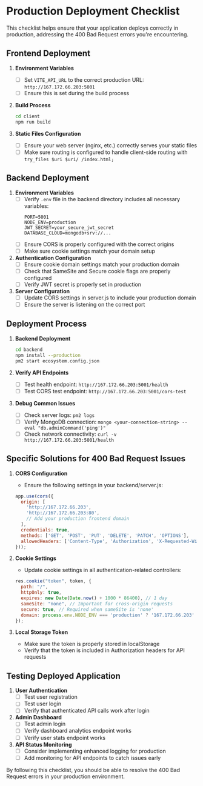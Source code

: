 # Production Deployment Checklist

This checklist helps ensure that your application deploys correctly in production, addressing the 400 Bad Request errors you're encountering.

## Frontend Deployment

1. **Environment Variables**
   - [ ] Set `VITE_API_URL` to the correct production URL: `http://167.172.66.203:5001`
   - [ ] Ensure this is set during the build process

2. **Build Process**
   ```bash
   cd client
   npm run build
   ```

3. **Static Files Configuration**
   - [ ] Ensure your web server (nginx, etc.) correctly serves your static files
   - [ ] Make sure routing is configured to handle client-side routing with `try_files $uri $uri/ /index.html;`

## Backend Deployment

1. **Environment Variables**
   - [ ] Verify `.env` file in the backend directory includes all necessary variables:
     ```
     PORT=5001
     NODE_ENV=production
     JWT_SECRET=your_secure_jwt_secret
     DATABASE_CLOUD=mongodb+srv://...
     ```
   - [ ] Ensure CORS is properly configured with the correct origins
   - [ ] Make sure cookie settings match your domain setup

2. **Authentication Configuration**
   - [ ] Ensure cookie domain settings match your production domain
   - [ ] Check that SameSite and Secure cookie flags are properly configured
   - [ ] Verify JWT secret is properly set in production

3. **Server Configuration**
   - [ ] Update CORS settings in server.js to include your production domain
   - [ ] Ensure the server is listening on the correct port

## Deployment Process

1. **Backend Deployment**
   ```bash
   cd backend
   npm install --production
   pm2 start ecosystem.config.json
   ```

2. **Verify API Endpoints**
   - [ ] Test health endpoint: `http://167.172.66.203:5001/health`
   - [ ] Test CORS test endpoint: `http://167.172.66.203:5001/cors-test`

3. **Debug Common Issues**
   - [ ] Check server logs: `pm2 logs`
   - [ ] Verify MongoDB connection: `mongo <your-connection-string> --eval "db.adminCommand('ping')"`
   - [ ] Check network connectivity: `curl -v http://167.172.66.203:5001/health`

## Specific Solutions for 400 Bad Request Issues

1. **CORS Configuration**
   - Ensure the following settings in your backend/server.js:
   ```javascript
   app.use(cors({
     origin: [
       'http://167.172.66.203', 
       'http://167.172.66.203:80',
       // Add your production frontend domain
     ],
     credentials: true,
     methods: ['GET', 'POST', 'PUT', 'DELETE', 'PATCH', 'OPTIONS'],
     allowedHeaders: ['Content-Type', 'Authorization', 'X-Requested-With', 'Accept']
   }));
   ```

2. **Cookie Settings**
   - Update cookie settings in all authentication-related controllers:
   ```javascript
   res.cookie("token", token, {
     path: "/",
     httpOnly: true,
     expires: new Date(Date.now() + 1000 * 86400), // 1 day
     sameSite: "none", // Important for cross-origin requests
     secure: true, // Required when sameSite is 'none'
     domain: process.env.NODE_ENV === 'production' ? '167.172.66.203' : undefined // Set domain in production
   });
   ```

3. **Local Storage Token**
   - Make sure the token is properly stored in localStorage
   - Verify that the token is included in Authorization headers for API requests

## Testing Deployed Application

1. **User Authentication**
   - [ ] Test user registration
   - [ ] Test user login
   - [ ] Verify that authenticated API calls work after login

2. **Admin Dashboard**
   - [ ] Test admin login
   - [ ] Verify dashboard analytics endpoint works
   - [ ] Verify user stats endpoint works

3. **API Status Monitoring**
   - [ ] Consider implementing enhanced logging for production
   - [ ] Add monitoring for API endpoints to catch issues early

By following this checklist, you should be able to resolve the 400 Bad Request errors in your production environment.

